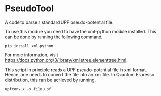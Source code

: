 # PseudoTool
A code to parse a standard UPF pseudo-potential file.

To use this module you need to have the xml-python module installed. This can be done by running the 
following command.

```
pip install xml-python
```

For more information, visit https://docs.python.org/3/library/xml.etree.elementtree.html.

This script in principle reads a UPF pseudo-potential file in xml format. Hence, one needs to convert the file
into an xml file. In Quantum Espresso distribution, this can be achieved by running, 

```
upfconv.x -x file.upf
```
